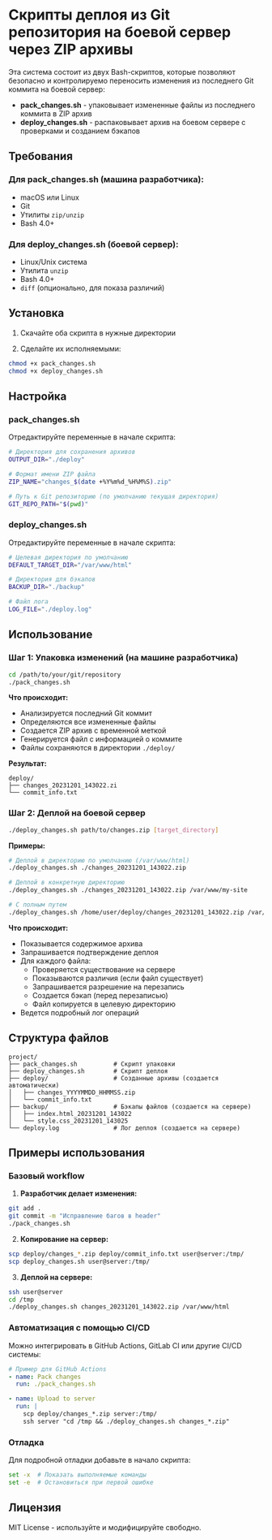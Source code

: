 # Скрипты деплоя из Git репозитория на боевой сервер через ZIP архивы

Эта система состоит из двух Bash-скриптов, которые позволяют безопасно и контролируемо переносить изменения из последнего Git коммита на боевой сервер:

- **pack_changes.sh** - упаковывает измененные файлы из последнего коммита в ZIP архив
- **deploy_changes.sh** - распаковывает архив на боевом сервере с проверками и созданием бэкапов

## Требования

### Для pack_changes.sh (машина разработчика):
- macOS или Linux
- Git
- Утилиты `zip/unzip`
- Bash 4.0+

### Для deploy_changes.sh (боевой сервер):
- Linux/Unix система
- Утилита `unzip`
- Bash 4.0+
- `diff` (опционально, для показа различий)

## Установка

1. Скачайте оба скрипта в нужные директории

2. Сделайте их исполняемыми:
```bash
chmod +x pack_changes.sh
chmod +x deploy_changes.sh
```

## Настройка

### pack_changes.sh

Отредактируйте переменные в начале скрипта:

```bash
# Директория для сохранения архивов
OUTPUT_DIR="./deploy"

# Формат имени ZIP файла
ZIP_NAME="changes_$(date +%Y%m%d_%H%M%S).zip"

# Путь к Git репозиторию (по умолчанию текущая директория)
GIT_REPO_PATH="$(pwd)"
```

### deploy_changes.sh

Отредактируйте переменные в начале скрипта:

```bash
# Целевая директория по умолчанию
DEFAULT_TARGET_DIR="/var/www/html"

# Директория для бэкапов
BACKUP_DIR="./backup"

# Файл лога
LOG_FILE="./deploy.log"
```

## Использование

### Шаг 1: Упаковка изменений (на машине разработчика)

```bash
cd /path/to/your/git/repository
./pack_changes.sh
```

**Что происходит:**
- Анализируется последний Git коммит
- Определяются все измененные файлы
- Создается ZIP архив с временной меткой
- Генерируется файл с информацией о коммите
- Файлы сохраняются в директории `./deploy/`

**Результат:**
```
deploy/
├── changes_20231201_143022.zi
└── commit_info.txt
```

### Шаг 2: Деплой на боевой сервер

```bash
./deploy_changes.sh path/to/changes.zip [target_directory]
```

**Примеры:**
```bash
# Деплой в директорию по умолчанию (/var/www/html)
./deploy_changes.sh ./changes_20231201_143022.zip

# Деплой в конкретную директорию
./deploy_changes.sh ./changes_20231201_143022.zip /var/www/my-site

# С полным путем
./deploy_changes.sh /home/user/deploy/changes_20231201_143022.zip /var/www/html
```

**Что происходит:**
- Показывается содержимое архива
- Запрашивается подтверждение деплоя
- Для каждого файла:
  - Проверяется существование на сервере
  - Показываются различия (если файл существует)
  - Запрашивается разрешение на перезапись
  - Создается бэкап (перед перезаписью)
  - Файл копируется в целевую директорию
- Ведется подробный лог операций

## Структура файлов

```
project/
├── pack_changes.sh          # Скрипт упаковки
├── deploy_changes.sh        # Скрипт деплоя
├── deploy/                  # Созданные архивы (создается автоматически)
│   ├── changes_YYYYMMDD_HHMMSS.zip
│   └── commit_info.txt
├── backup/                  # Бэкапы файлов (создается на сервере)
│   ├── index.html_20231201_143022
│   └── style.css_20231201_143025
└── deploy.log               # Лог деплоя (создается на сервере)
```

## Примеры использования

### Базовый workflow

1. **Разработчик делает изменения:**
```bash
git add .
git commit -m "Исправление багов в header"
./pack_changes.sh
```

2. **Копирование на сервер:**
```bash
scp deploy/changes_*.zip deploy/commit_info.txt user@server:/tmp/
scp deploy_changes.sh user@server:/tmp/
```

3. **Деплой на сервере:**
```bash
ssh user@server
cd /tmp
./deploy_changes.sh changes_20231201_143022.zip /var/www/html
```

### Автоматизация с помощью CI/CD

Можно интегрировать в GitHub Actions, GitLab CI или другие CI/CD системы:

```yaml
# Пример для GitHub Actions
- name: Pack changes
  run: ./pack_changes.sh

- name: Upload to server
  run: |
    scp deploy/changes_*.zip server:/tmp/
    ssh server "cd /tmp && ./deploy_changes.sh changes_*.zip"
```

### Отладка

Для подробной отладки добавьте в начало скрипта:
```bash
set -x  # Показать выполняемые команды
set -e  # Остановиться при первой ошибке
```

## Лицензия

MIT License - используйте и модифицируйте свободно.